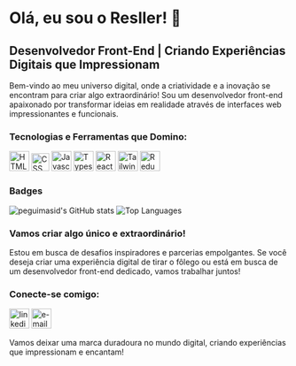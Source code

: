 # Olá, eu sou o Resller! 👋

## Desenvolvedor Front-End | Criando Experiências Digitais que Impressionam

Bem-vindo ao meu universo digital, onde a criatividade e a inovação se encontram para criar algo extraordinário! Sou um desenvolvedor front-end apaixonado por transformar ideias em realidade através de interfaces web impressionantes e funcionais.

### Tecnologias e Ferramentas que Domino:

<p align="left">
<img src="https://raw.githubusercontent.com/danielcranney/readme-generator/main/public/icons/skills/html5-colored.svg" width="36" height="36" alt="HTML5" />
<img src="https://cdn-icons-png.flaticon.com/512/732/732190.png" width="32" height="32" alt="CSS" />
<img src="https://raw.githubusercontent.com/danielcranney/readme-generator/main/public/icons/skills/javascript-colored.svg" width="36" height="36" alt="Javascript" />
<img src="https://raw.githubusercontent.com/danielcranney/readme-generator/main/public/icons/skills/typescript-colored.svg" width="36" height="36" alt="Typescript" />
<img src="https://raw.githubusercontent.com/danielcranney/readme-generator/main/public/icons/skills/react-colored.svg" width="36" height="36" alt="React" />
<img src="https://raw.githubusercontent.com/danielcranney/readme-generator/main/public/icons/skills/tailwindcss-colored.svg" width="36" height="36" alt="TailwindCSS" />
<img src="https://raw.githubusercontent.com/danielcranney/readme-generator/main/public/icons/skills/redux-colored.svg" width="36" height="36" alt="Redux" />
</p>

### Badges
<div>
<img src="https://github-readme-stats.vercel.app/api?username=resller&show_icons=true&hide=&count_private=true&title_color=3382ed&text_color=ffffff&icon_color=3382ed&bg_color=171717&hide_border=true&show_icons=true" alt="peguimasid's GitHub stats" />
<img src="https://github-readme-stats.vercel.app/api/top-langs/?username=resller&layout=compact&title_color=3382ed&hide=css,objective-c,html&text_color=ffffff&icon_color=3382ed&bg_color=171717&hide_border=true&locale=en&custom_title=Top%20%Languages" alt="Top Languages" />
</div>

### Vamos criar algo único e extraordinário!

Estou em busca de desafios inspiradores e parcerias empolgantes. Se você deseja criar uma experiência digital de tirar o fôlego ou está em busca de um desenvolvedor front-end dedicado, vamos trabalhar juntos!

### Conecte-se comigo:

<a href="https://www.linkedin.com/in/resller" target="_blank"><img src="https://upload.wikimedia.org/wikipedia/commons/thumb/e/e9/Linkedin_icon.svg/1024px-Linkedin_icon.svg.png" width="36" height="36" alt="linkedin"/></a>
<a href="mailto:resller.dev@gmail.com" target="_blank"><img src="https://comtele.com.br/wp-content/uploads/2021/08/7969340901574338609-512.png" width="36" height="36" alt="e-mail"/></a>

Vamos deixar uma marca duradoura no mundo digital, criando experiências que impressionam e encantam!
